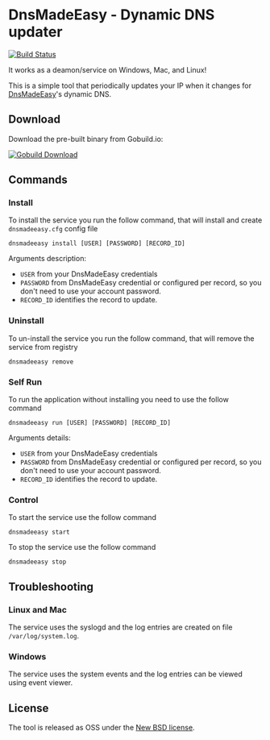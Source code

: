 # DnsMadeEasy - Dynamic DNS updater

[![Build Status](https://secure.travis-ci.org/gblmarquez/dnsmadeeasy.png)](https://travis-ci.org/gblmarquez/dnsmadeeasy)

It works as a deamon/service on Windows, Mac, and Linux!

This is a simple tool that periodically updates your IP when it changes for [DnsMadeEasy](http://www.dnsmadeeasy.com/)'s dynamic DNS.

## Download

Download the pre-built binary from Gobuild.io:

[![Gobuild Download](http://gobuild.io/badge/github.com/gblmarquez/dnsmadeeasy/download.png)](http://gobuild.io/github.com/gblmarquez/dnsmadeeasy)

## Commands

### Install

To install the service you run the follow command, that will install and create `dnsmadeeasy.cfg` config file

`dnsmadeeasy install [USER] [PASSWORD] [RECORD_ID]`

Arguments description:
- `USER` from your DnsMadeEasy credentials 
- `PASSWORD` from DnsMadeEasy credential or configured per record, so you don't need to use your account password. 
- `RECORD_ID` identifies the record to update.

### Uninstall

To un-install the service you run the follow command, that will remove the service from registry

`dnsmadeeasy remove`

### Self Run

To run the application without installing you need to use the follow command

`dnsmadeeasy run [USER] [PASSWORD] [RECORD_ID]`

Arguments details:
- `USER` from your DnsMadeEasy credentials 
- `PASSWORD` from DnsMadeEasy credential or configured per record, so you don't need to use your account password. 
- `RECORD_ID` identifies the record to update.

### Control 

To start the service use the follow command

`dnsmadeeasy start`

To stop the service use the follow command

`dnsmadeeasy stop`

## Troubleshooting

### Linux and Mac
The service uses the syslogd and the log entries are created on file `/var/log/system.log`.

### Windows
The service uses the system events and the log entries can be viewed using event viewer.

## License

The tool is released as OSS under the [New BSD license](https://github.com/gblmarquez/dnsmadeeasy/blob/master/LICENSE).
